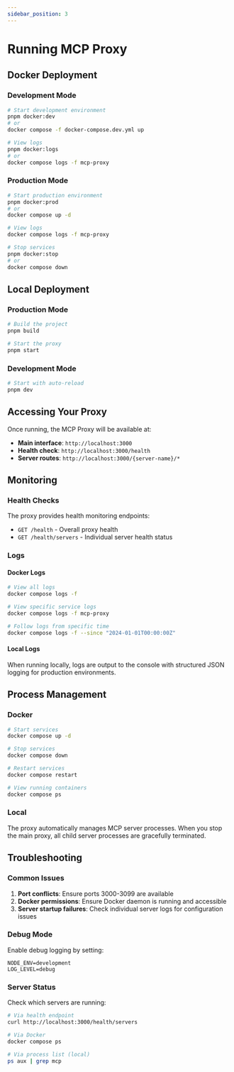 ```yaml
---
sidebar_position: 3
---
```


# Running MCP Proxy

## Docker Deployment

### Development Mode

```bash
# Start development environment
pnpm docker:dev
# or
docker compose -f docker-compose.dev.yml up

# View logs
pnpm docker:logs
# or
docker compose logs -f mcp-proxy
```

### Production Mode

```bash
# Start production environment
pnpm docker:prod
# or
docker compose up -d

# View logs
docker compose logs -f mcp-proxy

# Stop services
pnpm docker:stop
# or
docker compose down
```

## Local Deployment

### Production Mode

```bash
# Build the project
pnpm build

# Start the proxy
pnpm start
```

### Development Mode

```bash
# Start with auto-reload
pnpm dev
```

## Accessing Your Proxy

Once running, the MCP Proxy will be available at:

- **Main interface**: `http://localhost:3000`
- **Health check**: `http://localhost:3000/health`
- **Server routes**: `http://localhost:3000/{server-name}/*`

## Monitoring

### Health Checks

The proxy provides health monitoring endpoints:

- `GET /health` - Overall proxy health
- `GET /health/servers` - Individual server health status

### Logs

#### Docker Logs

```bash
# View all logs
docker compose logs -f

# View specific service logs
docker compose logs -f mcp-proxy

# Follow logs from specific time
docker compose logs -f --since "2024-01-01T00:00:00Z"
```

#### Local Logs

When running locally, logs are output to the console with structured JSON logging for production environments.

## Process Management

### Docker

```bash
# Start services
docker compose up -d

# Stop services
docker compose down

# Restart services
docker compose restart

# View running containers
docker compose ps
```

### Local

The proxy automatically manages MCP server processes. When you stop the main proxy, all child server processes are gracefully terminated.

## Troubleshooting

### Common Issues

1. **Port conflicts**: Ensure ports 3000-3099 are available
2. **Docker permissions**: Ensure Docker daemon is running and accessible
3. **Server startup failures**: Check individual server logs for configuration issues

### Debug Mode

Enable debug logging by setting:

```env
NODE_ENV=development
LOG_LEVEL=debug
```

### Server Status

Check which servers are running:

```bash
# Via health endpoint
curl http://localhost:3000/health/servers

# Via Docker
docker compose ps

# Via process list (local)
ps aux | grep mcp
```
